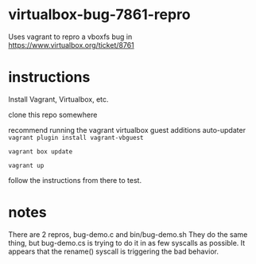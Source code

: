 # virtualbox-bug-7861-repro
Uses vagrant to repro a vboxfs bug in https://www.virtualbox.org/ticket/8761

# instructions

Install Vagrant, Virtualbox, etc.

clone this repo somewhere

recommend running the vagrant virtualbox guest additions auto-updater
```vagrant plugin install vagrant-vbguest```

```vagrant box update```

```vagrant up```

follow the instructions from there to test.


# notes

There are 2 repros, bug-demo.c and bin/bug-demo.sh
They do the same thing, but bug-demo.cs is trying to do it in as few syscalls as possible.
It appears that the rename() syscall is triggering the bad behavior.
